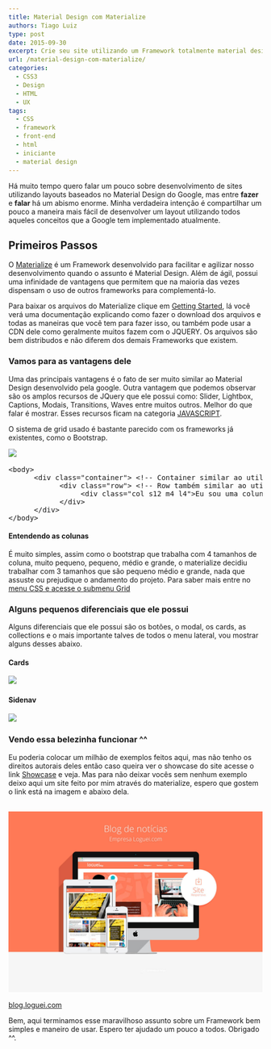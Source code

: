 ```yaml
---
title: Material Design com Materialize
authors: Tiago Luiz
type: post
date: 2015-09-30
excerpt: Crie seu site utilizando um Framework totalmente material design, que não deixa a desejar em nada e seus resultados podem te surpreender. Do Conceito à prática com layout Material.
url: /material-design-com-materialize/
categories:
  - CSS3
  - Design
  - HTML
  - UX
tags:
  - CSS
  - framework
  - front-end
  - html
  - iniciante
  - material design
---
```

Há muito tempo quero falar um pouco sobre desenvolvimento de sites utilizando layouts baseados no Material Design do Google, mas entre **fazer** e **falar** há um abismo enorme. Minha verdadeira intenção é compartilhar um pouco a maneira mais fácil de desenvolver um layout utilizando todos aqueles conceitos que a Google tem implementado atualmente.

## Primeiros Passos

O <a href="https://materializecss.com/" target="_blank">Materialize</a> é um Framework desenvolvido para facilitar e agilizar nosso desenvolvimento quando o assunto é Material Design. Além de ágil, possui uma infinidade de vantagens que permitem que na maioria das vezes dispensam o uso de outros frameworks para complementá-lo.

Para baixar os arquivos do Materialize clique em <a href="https://materializecss.com/getting-started.html" target="_blank">Getting Started</a>, lá você verá uma documentação explicando como fazer o download dos arquivos e todas as maneiras que você tem para fazer isso, ou também pode usar a CDN dele como geralmente muitos fazem com o JQUERY. Os arquivos são bem distribudos e não diferem dos demais Frameworks que existem.

### Vamos para as vantagens dele

Uma das principais vantagens é o fato de ser muito similar ao Material Design desenvolvido pela google. Outra vantagem que podemos observar são os amplos recursos de JQuery que ele possui como: Slider, Lightbox, Captions, Modais, Transitions, Waves entre muitos outros. Melhor do que falar é mostrar. Esses recursos ficam na categoria <a href="https://materializecss.com/media.html" target="_blank">JAVASCRIPT</a>.

O sistema de grid usado é bastante parecido com os frameworks já existentes, como o Bootstrap. 

![][1]

<pre class="lang-html">&lt;body&gt;
      &lt;div class="container"&gt; &lt;!-- Container similar ao utilizado em outros Frameworks --&gt;
            &lt;div class="row"&gt; &lt;!-- Row também similar ao utilizado em outros Frameworks --&gt;
                 &lt;div class="col s12 m4 l4"&gt;Eu sou uma coluna&lt;/div&gt; &lt;!-- Coluna com 3 tamanhos--&gt;
            &lt;/div&gt;
      &lt;/div&gt;
&lt;/body&gt;
</pre>

#### Entendendo as colunas

É muito simples, assim como o bootstrap que trabalha com 4 tamanhos de coluna, muito pequeno, pequeno, médio e grande, o materialize decidiu trabalhar com 3 tamanhos que são pequeno médio e grande, nada que assuste ou prejudique o andamento do projeto. Para saber mais entre no <a href="https://materializecss.com/grid.html" target="_blank">menu CSS e acesse o submenu Grid</a>

### Alguns pequenos diferenciais que ele possui

Alguns diferenciais que ele possui são os botões, o modal, os cards, as collections e o mais importante talves de todos o menu lateral, vou mostrar alguns desses abaixo.

#### Cards

![][2]

#### Sidenav

![][3]

### Vendo essa belezinha funcionar ^^

Eu poderia colocar um milhão de exemplos feitos aqui, mas não tenho os direitos autorais deles então caso queira ver o showcase do site acesse o link <a href="https://materializecss.com/showcase.html" target="_blank">Showcase</a> e veja. Mas para não deixar vocês sem nenhum exemplo deixo aqui um site feito por mim através do materialize, espero que gostem o link está na imagem e abaixo dela.
  
<a href="https://blog.loguei.com/" target="_blank"><br /> <img src="https://raw.githubusercontent.com/diegoeis/tableless-static-images/master/2015/09/263dfd28861105.55d5d38e09a6f.jpg" alt="" /><br /> </a>
  
<a href="https://blog.loguei.com/" target="_blank">blog.loguei.com</a>

Bem, aqui terminamos esse maravilhoso assunto sobre um Framework bem simples e maneiro de usar. Espero ter ajudado um pouco a todos. Obrigado ^^.

 [1]: https://raw.githubusercontent.com/diegoeis/tableless-static-images/master/2015/09/materialize-css-framework-01.jpg
 [2]: https://raw.githubusercontent.com/diegoeis/tableless-static-images/master/2015/09/Sem-Título-1.jpg
 [3]: https://raw.githubusercontent.com/diegoeis/tableless-static-images/master/2015/09/menu.gif